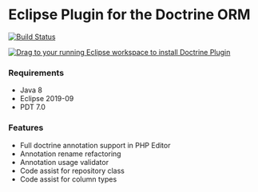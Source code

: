 Eclipse Plugin for the Doctrine ORM
===================================

[![Build Status](https://secure.travis-ci.org/pulse00/Doctrine-Eclipse-Plugin.png)](http://travis-ci.org/pulse00/Doctrine-Eclipse-Plugin)

<a href="http://marketplace.eclipse.org/marketplace-client-intro?mpc_install=2423452" class="drag" title="Drag to your running Eclipse workspace to install Doctrine Plugin"><img src="http://marketplace.eclipse.org/sites/all/themes/solstice/_themes/solstice_marketplace/public/images/btn-install.png" alt="Drag to your running Eclipse workspace to install Doctrine Plugin" /></a>

### Requirements

- Java 8
- Eclipse 2019-09
- PDT 7.0

### Features

- Full doctrine annotation support in PHP Editor
- Annotation rename refactoring
- Annotation usage validator
- Code assist for repository class
- Code assist for column types


